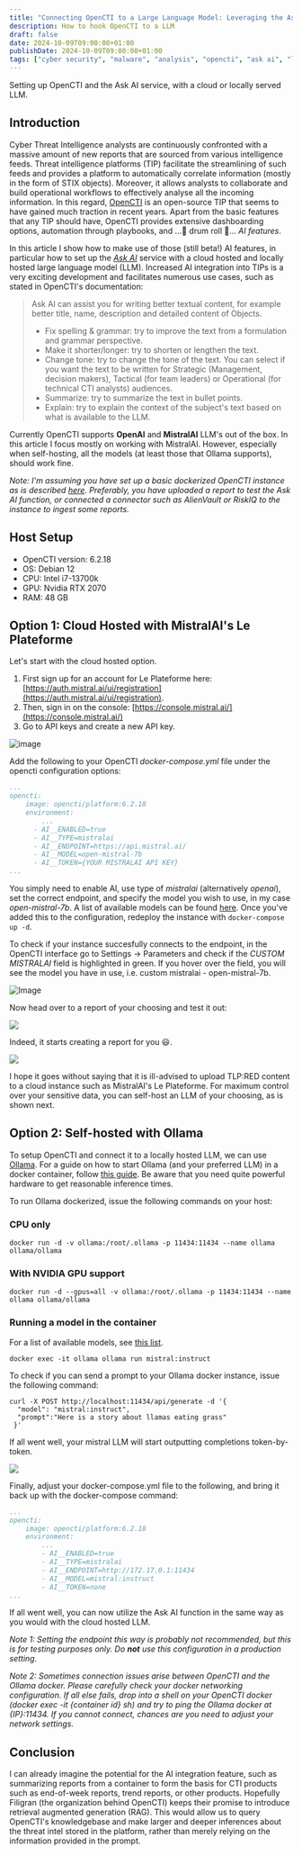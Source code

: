 ```yaml
---
title: "Connecting OpenCTI to a Large Language Model: Leveraging the Ask AI feature"
description: How to hook OpenCTI to a LLM
draft: false
date: 2024-10-09T09:00:00+01:00
publishDate: 2024-10-09T09:00:00+01:00
tags: ["cyber security", "malware", "analysis", "opencti", "ask ai", "llm", "data science", "machine learning", "deep learning", "large language models", "ollama"]
---
```


Setting up OpenCTI and the Ask AI service, with a cloud or locally served LLM.

## Introduction

Cyber Threat Intelligence analysts are continuously confronted with a massive amount of new reports 
that are sourced from various intelligence feeds. Threat intelligence platforms (TIP) facilitate the streamlining of such feeds and 
provides a platform to automatically correlate information (mostly in the form of STIX objects). Moreover, it allows
analysts to collaborate and build operational workflows to effectively analyse all the incoming information. In this regard, [OpenCTI](https://github.com/OpenCTI-Platform/opencti) is an open-source TIP that seems to have gained much traction in recent years. Apart from the basic features that any TIP should have, 
OpenCTI provides extensive dashboarding options, automation through playbooks, and ...:drum: drum roll :drum:... *AI features*.

In this article I show how to make use of those (still beta!) AI features, in particular how to set up the [*Ask AI*](https://docs.opencti.io/latest/usage/ask-ai/) service with a cloud
hosted and locally hosted large language model (LLM). Increased AI integration into TIPs is a very exciting development and facilitates numerous use cases, such as stated
in OpenCTI's documentation:


> Ask AI can assist you for writing better textual content, for example better title, name, description and detailed content of Objects.
>
>    - Fix spelling & grammar: try to improve the text from a formulation and grammar perspective.
>    - Make it shorter/longer: try to shorten or lengthen the text.
>    - Change tone: try to change the tone of the text. You can select if you want the text to be written for Strategic (Management, decision makers), Tactical (for team leaders) or Operational (for technical CTI analysts) audiences.
>    - Summarize: try to summarize the text in bullet points.
>    - Explain: try to explain the context of the subject's text based on what is available to the LLM.

Currently OpenCTI supports **OpenAI** and **MistralAI** LLM's out of the box. In this article I focus mostly
on working with MistralAI. However, especially when self-hosting, all the models (at least those that Ollama supports),
should work fine. 

*Note: I'm assuming you have set up a basic dockerized OpenCTI instance as is described [here](https://docs.opencti.io/latest/deployment/installation/)*.
*Preferably, you have uploaded a report to test the Ask AI function, or connected a connector such as AlienVault or RiskIQ to the instance to ingest some reports.*

## Host Setup
- OpenCTI version: 6.2.18
- OS: Debian 12
- CPU: Intel i7-13700k
- GPU: Nvidia RTX 2070
- RAM: 48 GB

## Option 1: Cloud Hosted with MistralAI's Le Plateforme

Let's start with the cloud hosted option.

1. First sign up for an account for Le Plateforme here: [https://auth.mistral.ai/ui/registration](https://auth.mistral.ai/ui/registration).
2. Then, sign in on the console: [https://console.mistral.ai/](https://console.mistral.ai/)
3. Go to API keys and create a new API key. 

![image](img/le_plateforme.png)

Add the following to your OpenCTI *docker-compose.yml* file under the opencti configuration options:

```YAML
...
opencti:
    image: opencti/platform:6.2.18
    environment:
        ...
      - AI__ENABLED=true 
      - AI__TYPE=mistralai
      - AI__ENDPOINT=https://api.mistral.ai/
      - AI__MODEL=open-mistral-7b
      - AI__TOKEN={YOUR MISTRALAI API KEY}
...
```

You simply need to enable AI, use type of *mistralai* (alternatively *openai*), set the correct endpoint, and specify the model you wish to use,
in my case *open-mistral-7b*. A list of available models can be found [here](https://docs.mistral.ai/getting-started/models/models_overview/). Once you've added this to the
configuration, redeploy the instance with ``` docker-compose up -d ```. 

To check if your instance succesfully connects to the endpoint, in the OpenCTI interface go to Settings -> Parameters and check if the *CUSTOM MISTRALAI* field is highlighted in green. If you hover over the field, you will see the model you have in use, i.e. custom mistralai - open-mistral-7b. 

![Image](img/opencti_parameters.png)

Now head over to a report of your choosing and test it out:

![](img/ask_ai.png)

Indeed, it starts creating a report for you :smiley:.

![](img/ask_ai_finished.png)

I hope it goes without saying that it is ill-advised to upload TLP:RED content to a cloud instance such as MistralAI's Le Plateforme.
For maximum control over your sensitive data, you can self-host an LLM of your choosing, as is shown next. 

## Option 2: Self-hosted with Ollama

To setup OpenCTI and connect it to a locally hosted LLM, we can use [Ollama](http://www.ollama.com).
For a guide on how to start Ollama (and your preferred LLM) in a docker container, follow [this guide](https://ollama.com/blog/ollama-is-now-available-as-an-official-docker-image). 
Be aware that you need quite powerful hardware to get reasonable inference times. 

To run Ollama dockerized, issue the following commands on your host:

### CPU only
```
docker run -d -v ollama:/root/.ollama -p 11434:11434 --name ollama ollama/ollama
```

### With NVIDIA GPU support
```
docker run -d --gpus=all -v ollama:/root/.ollama -p 11434:11434 --name ollama ollama/ollama
```

### Running a model in the container
For a list of available models, see [this list](https://ollama.com/library).
```
docker exec -it ollama ollama run mistral:instruct
```

To check if you can send a prompt to your Ollama docker instance, issue the following command:

```
curl -X POST http://localhost:11434/api/generate -d '{
  "model": "mistral:instruct",
  "prompt":"Here is a story about llamas eating grass"
 }'
```

If all went well, your mistral LLM will start outputting completions token-by-token. 

![](img/curl.png)

Finally, adjust your docker-compose.yml file to the following, and bring it back up with the docker-compose command:

```YAML
...
opencti:
    image: opencti/platform:6.2.18
    environment:
        ...
        - AI__ENABLED=true 
        - AI__TYPE=mistralai
        - AI__ENDPOINT=http://172.17.0.1:11434
        - AI__MODEL=mistral:instruct
        - AI__TOKEN=none
...
```
If all went well, you can now utilize the Ask AI function in the same way as you would with the cloud hosted LLM.

*Note 1: Setting the endpoint this way is probably not recommended, but this is for testing purposes only. Do **not** use this configuration
in a production setting.*

*Note 2: Sometimes connection issues arise between OpenCTI and the Ollama docker. Please carefully check your docker networking
configuration. If all else fails, drop into a shell on your OpenCTI docker (docker exec -it {container id} sh) and try to ping
the Ollama docker at {IP}:11434. If you cannot connect, chances are you need to adjust your network settings.*

## Conclusion

I can already imagine the potential for the AI integration feature, such as summarizing reports from a container to form
the basis for CTI products such as end-of-week reports, trend reports, or other products. Hopefully Filigran (the organization behind OpenCTI)
keeps their promise to introduce retrieval augmented generation (RAG). This would allow us to query OpenCTI's knowledgebase and make larger
and deeper inferences about the threat intel stored in the platform, rather than merely relying on the information provided in the prompt.